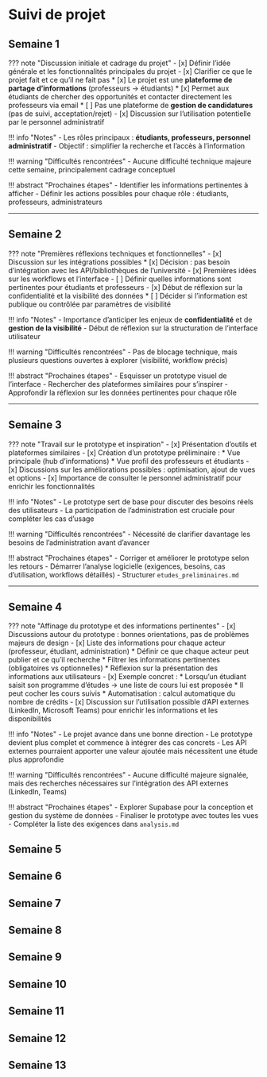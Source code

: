 # Suivi de projet

## Semaine 1

??? note "Discussion initiale et cadrage du projet"
    - [x] Définir l’idée générale et les fonctionnalités principales du projet
    - [x] Clarifier ce que le projet fait et ce qu’il ne fait pas
        * [x] Le projet est une **plateforme de partage d’informations** (professeurs → étudiants)
        * [x] Permet aux étudiants de chercher des opportunités et contacter directement les professeurs via email
        * [ ] Pas une plateforme de **gestion de candidatures** (pas de suivi, acceptation/rejet)
    - [x] Discussion sur l’utilisation potentielle par le personnel administratif

!!! info "Notes"
    - Les rôles principaux : **étudiants, professeurs, personnel administratif**
    - Objectif : simplifier la recherche et l’accès à l’information

!!! warning "Difficultés rencontrées"
    - Aucune difficulté technique majeure cette semaine, principalement cadrage conceptuel

!!! abstract "Prochaines étapes"
    - Identifier les informations pertinentes à afficher
    - Définir les actions possibles pour chaque rôle : étudiants, professeurs, administrateurs

---

## Semaine 2

??? note "Premières réflexions techniques et fonctionnelles"
    - [x] Discussion sur les intégrations possibles
        * [x] Décision : pas besoin d’intégration avec les API/bibliothèques de l’université
    - [x] Premières idées sur les workflows et l’interface
    - [ ] Définir quelles informations sont pertinentes pour étudiants et professeurs
    - [x] Début de réflexion sur la confidentialité et la visibilité des données
        * [ ] Décider si l’information est publique ou contrôlée par paramètres de visibilité

!!! info "Notes"
    - Importance d’anticiper les enjeux de **confidentialité** et de **gestion de la visibilité**
    - Début de réflexion sur la structuration de l’interface utilisateur

!!! warning "Difficultés rencontrées"
    - Pas de blocage technique, mais plusieurs questions ouvertes à explorer (visibilité, workflow précis)

!!! abstract "Prochaines étapes"
    - Esquisser un prototype visuel de l’interface
    - Rechercher des plateformes similaires pour s’inspirer
    - Approfondir la réflexion sur les données pertinentes pour chaque rôle

---

## Semaine 3

??? note "Travail sur le prototype et inspiration"
    - [x] Présentation d’outils et plateformes similaires
    - [x] Création d’un prototype préliminaire :
        * Vue principale (hub d’informations)
        * Vue profil des professeurs et étudiants
    - [x] Discussions sur les améliorations possibles : optimisation, ajout de vues et options
    - [x] Importance de consulter le personnel administratif pour enrichir les fonctionnalités

!!! info "Notes"
    - Le prototype sert de base pour discuter des besoins réels des utilisateurs
    - La participation de l’administration est cruciale pour compléter les cas d’usage

!!! warning "Difficultés rencontrées"
    - Nécessité de clarifier davantage les besoins de l’administration avant d’avancer

!!! abstract "Prochaines étapes"
    - Corriger et améliorer le prototype selon les retours
    - Démarrer l’analyse logicielle (exigences, besoins, cas d’utilisation, workflows détaillés)
    - Structurer `etudes_preliminaires.md`

---

## Semaine 4

??? note "Affinage du prototype et des informations pertinentes"
    - [x] Discussions autour du prototype : bonnes orientations, pas de problèmes majeurs de design
    - [x] Liste des informations pour chaque acteur (professeur, étudiant, administration)
        * Définir ce que chaque acteur peut publier et ce qu’il recherche
        * Filtrer les informations pertinentes (obligatoires vs optionnelles)
        * Réflexion sur la présentation des informations aux utilisateurs
    - [x] Exemple concret : 
        * Lorsqu’un étudiant saisit son programme d’études → une liste de cours lui est proposée
        * Il peut cocher les cours suivis
        * Automatisation : calcul automatique du nombre de crédits
    - [x] Discussion sur l’utilisation possible d’API externes (LinkedIn, Microsoft Teams) pour enrichir les informations et les disponibilités

!!! info "Notes"
    - Le projet avance dans une bonne direction
    - Le prototype devient plus complet et commence à intégrer des cas concrets
    - Les API externes pourraient apporter une valeur ajoutée mais nécessitent une étude plus approfondie

!!! warning "Difficultés rencontrées"
    - Aucune difficulté majeure signalée, mais des recherches nécessaires sur l’intégration des API externes (LinkedIn, Teams)

!!! abstract "Prochaines étapes"
    - Explorer Supabase pour la conception et gestion du système de données
    - Finaliser le prototype avec toutes les vues
    - Compléter la liste des exigences dans `analysis.md`
                



## Semaine 5

## Semaine 6

## Semaine 7

## Semaine 8

## Semaine 9

## Semaine 10

## Semaine 11

## Semaine 12

## Semaine 13

